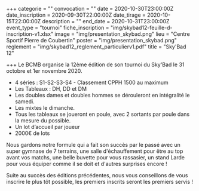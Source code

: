+++
categorie = ""
convocation = ""
date = 2020-10-30T23:00:00Z
date_inscription = 2020-09-30T22:00:00Z
date_tirage = 2020-10-15T22:00:00Z
description = ""
end_date = 2020-10-31T23:00:00Z
event_type = "tournoi"
fiche_inscription = "img/skybad12-feuille-d-inscription-v1.xlsx"
image = "img/presentation_skybad.png"
lieu = "Centre Sportif Pierre de Coubertin"
poster = "img/presentation_skybad.png"
reglement = "img/skybad12_reglement_particulierv1.pdf"
title = "Sky'Bad 12"

+++
Le BCMB organise la 12ème édition de son tournoi du Sky'Bad le 31 octobre et 1er novembre 2020. 

* 4 séries : S1-S2-S3-S4 - Classement CPPH 1500 au maximum
* Les Tableaux : DH, DD et DM 
* Les doubles dames et doubles hommes se dérouleront en intégralité le samedi.
*  Les mixtes le dimanche. 
* Tous les tableaux se joueront en poule, avec 2 sortants par poule dans la mesure du possible. 
* Un lot d’accueil par joueur 
* 2000€ de lots  

Nous gardons notre formule qui a fait son succès par le passé avec un super gymnase de 7 terrains, une salle d'échauffement pour être au top avant vos matchs, une belle buvette pour vous rassasier, un stand Larde pour vous équiper comme il se doit et d'autres surprises encore !  

Suite au succès des éditions précédentes, nous vous conseillons de vous inscrire le plus tôt possible, les premiers inscrits seront les premiers servis !
